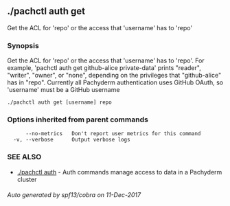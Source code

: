 ## ./pachctl auth get

Get the ACL for 'repo' or the access that 'username' has to 'repo'

### Synopsis


Get the ACL for 'repo' or the access that 'username' has to 'repo'. For example, 'pachctl auth get github-alice private-data' prints "reader", "writer", "owner", or "none", depending on the privileges that "github-alice" has in "repo". Currently all Pachyderm authentication uses GitHub OAuth, so 'username' must be a GitHub username

```
./pachctl auth get [username] repo
```

### Options inherited from parent commands

```
      --no-metrics   Don't report user metrics for this command
  -v, --verbose      Output verbose logs
```

### SEE ALSO
* [./pachctl auth](./pachctl_auth.md)	 - Auth commands manage access to data in a Pachyderm cluster

###### Auto generated by spf13/cobra on 11-Dec-2017
